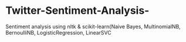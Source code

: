# Twitter-Sentiment-Analysis-
Sentiment analysis using nltk &amp; scikit-learn(Naive Bayes, MultinomialNB, BernoulliNB, LogisticRegression, LinearSVC

